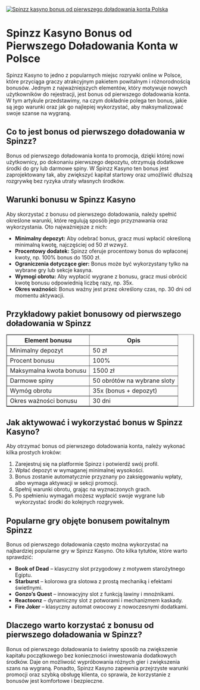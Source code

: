 [![Spinzz kasyno bonus od pierwszego doładowania konta Polska](https://123-caf.pages.dev/gitsignup.png)](https://vrmoo.ru/Bt82HjjY)

<h1>Spinzz Kasyno Bonus od Pierwszego Doładowania Konta w Polsce</h1>  <p>Spinzz Kasyno to jedno z popularnych miejsc rozrywki online w Polsce, które przyciąga graczy atrakcyjnym pakietem powitalnym i różnorodnością bonusów. Jednym z najważniejszych elementów, który motywuje nowych użytkowników do rejestracji, jest bonus od pierwszego doładowania konta. W tym artykule przedstawimy, na czym dokładnie polega ten bonus, jakie są jego warunki oraz jak go najlepiej wykorzystać, aby maksymalizować swoje szanse na wygraną.</p>  <h2>Co to jest bonus od pierwszego doładowania w Spinzz?</h2>  <p>Bonus od pierwszego doładowania konta to promocja, dzięki której nowi użytkownicy, po dokonaniu pierwszego depozytu, otrzymują dodatkowe środki do gry lub darmowe spiny. W Spinzz Kasyno ten bonus jest zaprojektowany tak, aby zwiększyć kapitał startowy oraz umożliwić dłuższą rozgrywkę bez ryzyka utraty własnych środków.</p>  <h2>Warunki bonusu w Spinzz Kasyno</h2>  <p>Aby skorzystać z bonusu od pierwszego doładowania, należy spełnić określone warunki, które regulują sposób jego przyznawania oraz wykorzystania. Oto najważniejsze z nich:</p>  <ul>   <li><strong>Minimalny depozyt:</strong> Aby odebrać bonus, gracz musi wpłacić określoną minimalną kwotę, najczęściej od 50 zł wzwyż.</li>   <li><strong>Procentowy dodatek:</strong> Spinzz oferuje procentowy bonus do wpłaconej kwoty, np. 100% bonus do 1500 zł.</li>   <li><strong>Ograniczenia dotyczące gier:</strong> Bonus może być wykorzystany tylko na wybrane gry lub sekcje kasyna.</li>   <li><strong>Wymogi obrotu:</strong> Aby wypłacić wygrane z bonusu, gracz musi obrócić kwotę bonusu odpowiednią liczbę razy, np. 35x.</li>   <li><strong>Okres ważności:</strong> Bonus ważny jest przez określony czas, np. 30 dni od momentu aktywacji.</li> </ul>  <h2>Przykładowy pakiet bonusowy od pierwszego doładowania w Spinzz</h2>  <table border="1" cellspacing="0" cellpadding="8" style="border-collapse: collapse; width: 100%; max-width: 600px;">   <thead>     <tr>       <th>Element bonusu</th>       <th>Opis</th>     </tr>   </thead>   <tbody>     <tr>       <td>Minimalny depozyt</td>       <td>50 zł</td>     </tr>     <tr>       <td>Procent bonusu</td>       <td>100%</td>     </tr>     <tr>       <td>Maksymalna kwota bonusu</td>       <td>1500 zł</td>     </tr>     <tr>       <td>Darmowe spiny</td>       <td>50 obrótów na wybrane sloty</td>     </tr>     <tr>       <td>Wymóg obrotu</td>       <td>35x (bonus + depozyt)</td>     </tr>     <tr>       <td>Okres ważności bonusu</td>       <td>30 dni</td>     </tr>   </tbody> </table>  <h2>Jak aktywować i wykorzystać bonus w Spinzz Kasyno?</h2>  <p>Aby otrzymać bonus od pierwszego doładowania konta, należy wykonać kilka prostych kroków:</p>  <ol>   <li>Zarejestruj się na platformie Spinzz i potwierdź swój profil.</li>   <li>Wpłać depozyt w wymaganej minimalnej wysokości.</li>   <li>Bonus zostanie automatycznie przyznany po zaksięgowaniu wpłaty, albo wymaga aktywacji w sekcji promocji.</li>   <li>Spełnij warunki obrotu, grając na wyznaczonych grach.</li>   <li>Po spełnieniu wymagań możesz wypłacić swoje wygrane lub wykorzystać środki do kolejnych rozgrywek.</li> </ol>  <h2>Popularne gry objęte bonusem powitalnym Spinzz</h2>  <p>Bonus od pierwszego doładowania często można wykorzystać na najbardziej popularne gry w Spinzz Kasyno. Oto kilka tytułów, które warto sprawdzić:</p>  <ul>   <li><strong>Book of Dead</strong> – klasyczny slot przygodowy z motywem starożytnego Egiptu.</li>   <li><strong>Starburst</strong> – kolorowa gra slotowa z prostą mechaniką i efektami świetlnymi.</li>   <li><strong>Gonzo’s Quest</strong> – innowacyjny slot z funkcją lawiny i mnożnikami.</li>   <li><strong>Reactoonz</strong> – dynamiczny slot z potworami i mechanizmem kaskady.</li>   <li><strong>Fire Joker</strong> – klasyczny automat owocowy z nowoczesnymi dodatkami.</li> </ul>  <h2>Dlaczego warto korzystać z bonusu od pierwszego doładowania w Spinzz?</h2>  <p>Bonus od pierwszego doładowania to świetny sposób na zwiększenie kapitału początkowego bez konieczności inwestowania dodatkowych środków. Daje on możliwość wypróbowania różnych gier i zwiększenia szans na wygraną. Ponadto, Spinzz Kasyno zapewnia przejrzyste warunki promocji oraz szybką obsługę klienta, co sprawia, że korzystanie z bonusów jest komfortowe i bezpieczne.</p>
